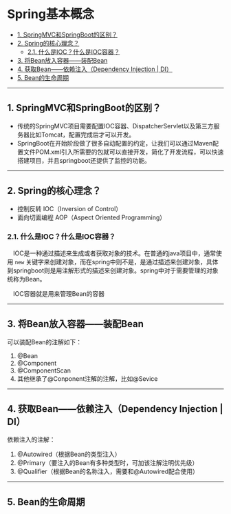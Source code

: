 # Spring基本概念

<!-- TOC -->

- [1. SpringMVC和SpringBoot的区别？](#1-springmvc和springboot的区别)
- [2. Spring的核心理念？](#2-spring的核心理念)
  - [2.1. 什么是IOC？什么是IOC容器？](#21-什么是ioc什么是ioc容器)
- [3. 将Bean放入容器——装配Bean](#3-将bean放入容器装配bean)
- [4. 获取Bean——依赖注入（Dependency Injection | DI）](#4-获取bean依赖注入dependency-injection--di)
- [5. Bean的生命周期](#5-bean的生命周期)

<!-- /TOC -->

---
## 1. SpringMVC和SpringBoot的区别？

- 传统的SpringMVC项目需要配置IOC容器、DispatcherServlet以及第三方服务器比如Tomcat，配置完成后才可以开发。
- SpringBoot在开始阶段做了很多自动配置的约定，让我们可以通过Maven配置文件POM.xml引入所需要的包就可以直接开发，简化了开发流程，可以快速搭建项目，并且springboot还提供了监控的功能。

---
## 2. Spring的核心理念？

- 控制反转 IOC（Inversion of Control）
- 面向切面编程 AOP（Aspect Oriented Programming）

### 2.1. 什么是IOC？什么是IOC容器？

&emsp;IOC是一种通过描述来生成或者获取对象的技术。在普通的java项目中，通常使用 `new` 关键字来创建对象，而在spring中则不是，是通过描述来创建对象，具体到springboot则是用注解形式的描述来创建对象。spring中对于需要管理的对象统称为Bean。

&emsp;IOC容器就是用来管理Bean的容器

---
## 3. 将Bean放入容器——装配Bean

可以装配Bean的注解如下：
1. @Bean
2. @Component
3. @ComponentScan
4. 其他继承了@Conponent注解的注解，比如@Sevice

---
## 4. 获取Bean——依赖注入（Dependency Injection | DI）

依赖注入的注解：
1. @Autowired（根据Bean的类型注入）
2. @Primary（要注入的Bean有多种类型时，可加该注解注明优先级）
3. @Qualifier（根据Bean的名称注入，需要和@Autowired配合使用）

---
## 5. Bean的生命周期

